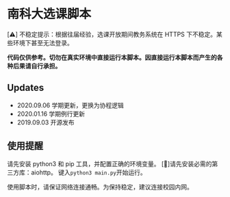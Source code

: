 # 南科大选课脚本

[⚠️] 不稳定提示：根据往届经验，选课开放期间教务系统在 HTTPS 下不稳定。某些环境下甚至无法登录。

**代码仅供参考。切勿在真实环境中直接运行本脚本。因直接运行本脚本而产生的各种后果请自行承担。**

## Updates
- 2020.09.06 学期更新，更换为协程逻辑
- 2020.01.16 学期例行更新
- 2019.09.03 开源发布

## 使用提醒
请先安装 python3 和 pip 工具，并配置正确的环境变量。
[🔨]请先安装必需的第三方库：aiohttp。
键入`python3 main.py`开始运行。

使用脚本时，请保证网络连接通畅。为保持稳定，建议连接校园内网。


